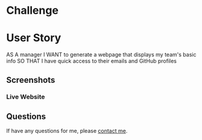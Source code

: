 #  Challenge

<h1> User Story </h1>
<p>
AS A manager
I WANT to generate a webpage that displays my team's basic info
SO THAT I have quick access to their emails and GitHub profiles
</p>

<h2> Screenshots </h2>

<h3> Live Website </h3>

## Questions
If have any questions for me, please [contact me](mailto:frankie01marie@yahoo.com).
